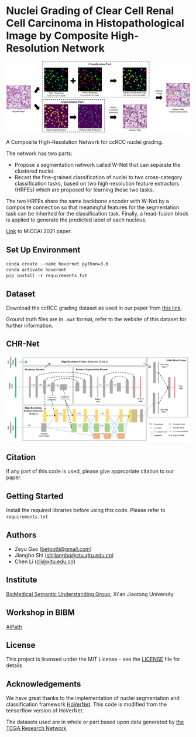 # Nuclei Grading of Clear Cell Renal Cell Carcinoma in Histopathological Image by Composite High-Resolution Network

![](framework_grading.png)

A Composite High-Resolution Network for ccRCC nuclei grading. 

The network has two parts:
- Propose a segmentation network called W-Net that can separate the clustered nuclei.
- Recast the fine-grained classification of nuclei to two cross-category classification tasks, based on two high-resolution feature extractors (HRFEs) which are proposed for learning these two tasks. 

The two HRFEs share the same backbone encoder with W-Net by a composite connection so that meaningful features for the segmentation task can be inherited for the classification task. Finally, a head-fusion block is applied to generate the predicted label of each nucleus. 

[Link]() to MICCAI 2021 paper. 

## Set Up Environment

```
conda create --name hovernet python=3.6
conda activate hovernet
pip install -r requirements.txt
```

## Dataset

Download the ccRCC grading dataset as used in our paper from [this link](https://dataset.chenli.group/home/ccrcc-grading).

Ground truth files are in `.mat` format, refer to the website of this dataset for further information. 

## CHR-Net

![](framework_grading_details.png)


## Citation

If any part of this code is used, please give appropriate citation to our paper.

## Getting Started

Install the required libraries before using this code. Please refer to `requirements.txt`

## Authors
- Zeyu Gao (betpotti@gmail.com)
- Jiangbo Shi (shijiangbo@stu.xjtu.edu.cn)
- Chen Li (cli@xjtu.edu.cn)

## Institute
[BioMedical Semantic Understanding Group](http://www.chenli.group/home), Xi'an Jiaotong University

## Workshop in BIBM
[AIPath](https://aipath.org/)

## License

This project is licensed under the MIT License - see the [LICENSE](LICENSE) file for details

## Acknowledgements
We have great thanks to the implementation of nuclei segmentation and classification framework [HoVerNet](https://github.com/vqdang/hover_net/tree/tensorflow-final).
This code is modified from the tensorflow version of HoVerNet.

The datasets used are in whole or part based upon data generated by [the TCGA Research Network](https://www.cancer.gov/tcga).
